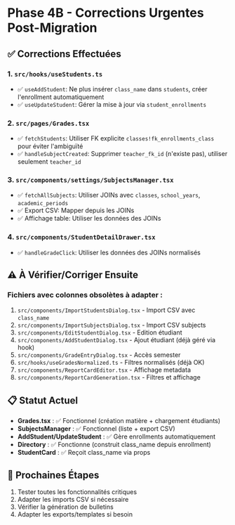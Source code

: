 # Phase 4B - Corrections Urgentes Post-Migration

## ✅ Corrections Effectuées

### 1. `src/hooks/useStudents.ts`
- ✅ `useAddStudent`: Ne plus insérer `class_name` dans `students`, créer l'enrollment automatiquement
- ✅ `useUpdateStudent`: Gérer la mise à jour via `student_enrollments`

### 2. `src/pages/Grades.tsx`
- ✅ `fetchStudents`: Utiliser FK explicite `classes!fk_enrollments_class` pour éviter l'ambiguïté
- ✅ `handleSubjectCreated`: Supprimer `teacher_fk_id` (n'existe pas), utiliser seulement `teacher_id`

### 3. `src/components/settings/SubjectsManager.tsx`
- ✅ `fetchAllSubjects`: Utiliser JOINs avec `classes`, `school_years`, `academic_periods`
- ✅ Export CSV: Mapper depuis les JOINs
- ✅ Affichage table: Utiliser les données des JOINs

### 4. `src/components/StudentDetailDrawer.tsx`
- ✅ `handleGradeClick`: Utiliser les données des JOINs normalisés

## ⚠️ À Vérifier/Corriger Ensuite

### Fichiers avec colonnes obsolètes à adapter :
1. `src/components/ImportStudentsDialog.tsx` - Import CSV avec `class_name`
2. `src/components/ImportSubjectsDialog.tsx` - Import CSV subjects
3. `src/components/EditStudentDialog.tsx` - Edition étudiant
4. `src/components/AddStudentDialog.tsx` - Ajout étudiant (déjà géré via hook)
5. `src/components/GradeEntryDialog.tsx` - Accès semester
6. `src/hooks/useGradesNormalized.ts` - Filtres normalisés (déjà OK)
7. `src/components/ReportCardEditor.tsx` - Affichage metadata
8. `src/components/ReportCardGeneration.tsx` - Filtres et affichage

## 📋 Statut Actuel

- **Grades.tsx** : ✅ Fonctionnel (création matière + chargement étudiants)
- **SubjectsManager** : ✅ Fonctionnel (liste + export CSV)
- **AddStudent/UpdateStudent** : ✅ Gère enrollments automatiquement
- **Directory** : ✅ Fonctionne (construit class_name depuis enrollment)
- **StudentCard** : ✅ Reçoit class_name via props

## 🎯 Prochaines Étapes

1. Tester toutes les fonctionnalités critiques
2. Adapter les imports CSV si nécessaire
3. Vérifier la génération de bulletins
4. Adapter les exports/templates si besoin
